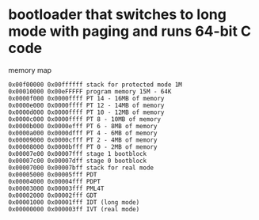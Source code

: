# bootloader that switches to long mode with paging and runs 64-bit C code

memory map

    0x00f00000 0x00ffffff stack for protected mode 1M
    0x00010000 0x00eFFFFF program memory 15M - 64K
    0x0000f000 0x0000ffff PT 14 - 16MB of memory
    0x0000e000 0x0000ffff PT 12 - 14MB of memory
    0x0000d000 0x0000ffff PT 10 - 12MB of memory
    0x0000c000 0x0000ffff PT 8 - 10MB of memory
    0x0000b000 0x0000efff PT 6 - 8MB of memory
    0x0000a000 0x0000dfff PT 4 - 6MB of memory
    0x00009000 0x0000cfff PT 2 - 4MB of memory
    0x00008000 0x0000bfff PT 0 - 2MB of memory
    0x00007e00 0x00007fff stage 1 bootblock
    0x00007c00 0x00007dff stage 0 bootblock
    0x00007000 0x00007bff stack for real mode
    0x00005000 0x00005fff PDT
    0x00004000 0x00004fff PDPT
    0x00003000 0x00003fff PML4T
    0x00002000 0x00002fff GDT
    0x00001000 0x00001fff IDT (long mode)
    0x00000000 0x000003ff IVT (real mode)

